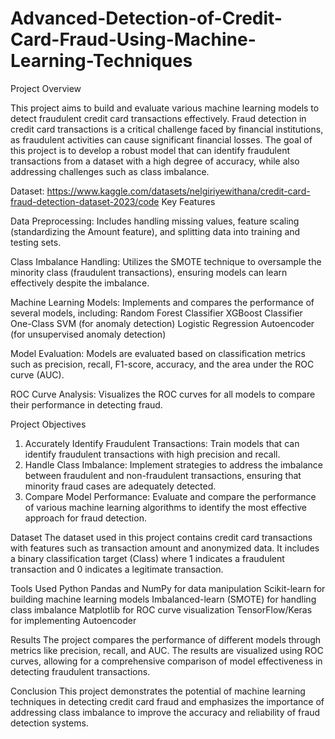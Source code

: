 # Advanced-Detection-of-Credit-Card-Fraud-Using-Machine-Learning-Techniques

Project Overview

This project aims to build and evaluate various machine learning models to detect fraudulent credit card transactions effectively. Fraud detection in credit card transactions is a critical challenge faced by financial institutions, as fraudulent activities can cause significant financial losses. The goal of this project is to develop a robust model that can identify fraudulent transactions from a dataset with a high degree of accuracy, while also addressing challenges such as class imbalance.

Dataset: https://www.kaggle.com/datasets/nelgiriyewithana/credit-card-fraud-detection-dataset-2023/code
Key Features

Data Preprocessing: Includes handling missing values, feature scaling (standardizing the Amount feature), and splitting data into training and testing sets.

Class Imbalance Handling: Utilizes the SMOTE technique to oversample the minority class (fraudulent transactions), ensuring models can learn effectively despite the imbalance.

Machine Learning Models: Implements and compares the performance of several models, including:
  Random Forest Classifier
  XGBoost Classifier
  One-Class SVM (for anomaly detection)
  Logistic Regression
  Autoencoder (for unsupervised anomaly detection)
  
Model Evaluation: Models are evaluated based on classification metrics such as precision, recall, F1-score, accuracy, and the area under the ROC curve (AUC).

ROC Curve Analysis: Visualizes the ROC curves for all models to compare their performance in detecting fraud.

Project Objectives
1. Accurately Identify Fraudulent Transactions: Train models that can identify fraudulent transactions with high precision and recall.
2. Handle Class Imbalance: Implement strategies to address the imbalance between fraudulent and non-fraudulent transactions, ensuring that minority fraud cases are adequately detected.
3. Compare Model Performance: Evaluate and compare the performance of various machine learning algorithms to identify the most effective approach for fraud detection.

Dataset
The dataset used in this project contains credit card transactions with features such as transaction amount and anonymized data. It includes a binary classification target (Class) where 1 indicates a fraudulent transaction and 0 indicates a legitimate transaction.

Tools Used
Python
Pandas and NumPy for data manipulation
Scikit-learn for building machine learning models
Imbalanced-learn (SMOTE) for handling class imbalance
Matplotlib for ROC curve visualization
TensorFlow/Keras for implementing Autoencoder

Results
The project compares the performance of different models through metrics like precision, recall, and AUC. The results are visualized using ROC curves, allowing for a comprehensive comparison of model effectiveness in detecting fraudulent transactions.

Conclusion
This project demonstrates the potential of machine learning techniques in detecting credit card fraud and emphasizes the importance of addressing class imbalance to improve the accuracy and reliability of fraud detection systems.

